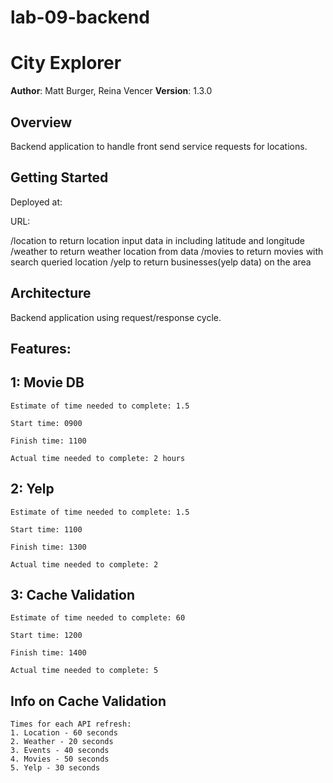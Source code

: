 # lab-09-backend

# City Explorer

**Author**: Matt Burger, Reina Vencer
**Version**: 1.3.0

## Overview

Backend application to handle front send service requests for locations.

## Getting Started

Deployed at:

URL: 

/location to return location input data in including latitude and longitude
/weather to return weather location from data
/movies to return movies with search queried location
/yelp to return businesses(yelp data) on the area


## Architecture

Backend application using request/response cycle.

## Features:

## 1: Movie DB

    Estimate of time needed to complete: 1.5

    Start time: 0900

    Finish time: 1100

    Actual time needed to complete: 2 hours

## 2: Yelp

    Estimate of time needed to complete: 1.5

    Start time: 1100

    Finish time: 1300

    Actual time needed to complete: 2

## 3: Cache Validation

    Estimate of time needed to complete: 60

    Start time: 1200

    Finish time: 1400

    Actual time needed to complete: 5

## Info on Cache Validation

    Times for each API refresh:
    1. Location - 60 seconds
    2. Weather - 20 seconds
    3. Events - 40 seconds
    4. Movies - 50 seconds
    5. Yelp - 30 seconds


